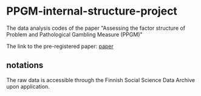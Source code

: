 # PPGM-internal-structure-project
The data analysis codes of the paper "Assessing the factor structure of Problem and Pathological Gambling Measure (PPGM)"

The link to the pre-registered paper: [paper](link)

## notations
The raw data is accessible through the Finnish Social Science Data Archive upon application. 

